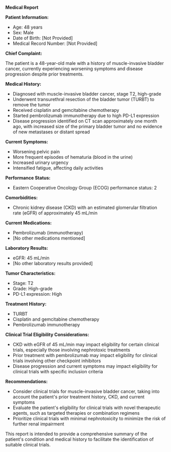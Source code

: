 **Medical Report**

**Patient Information:**

* Age: 48 years
* Sex: Male
* Date of Birth: [Not Provided]
* Medical Record Number: [Not Provided]

**Chief Complaint:**

The patient is a 48-year-old male with a history of muscle-invasive bladder cancer, currently experiencing worsening symptoms and disease progression despite prior treatments.

**Medical History:**

* Diagnosed with muscle-invasive bladder cancer, stage T2, high-grade
* Underwent transurethral resection of the bladder tumor (TURBT) to remove the tumor
* Received cisplatin and gemcitabine chemotherapy
* Started pembrolizumab immunotherapy due to high PD-L1 expression
* Disease progression identified on CT scan approximately one month ago, with increased size of the primary bladder tumor and no evidence of new metastases or distant spread

**Current Symptoms:**

* Worsening pelvic pain
* More frequent episodes of hematuria (blood in the urine)
* Increased urinary urgency
* Intensified fatigue, affecting daily activities

**Performance Status:**

* Eastern Cooperative Oncology Group (ECOG) performance status: 2

**Comorbidities:**

* Chronic kidney disease (CKD) with an estimated glomerular filtration rate (eGFR) of approximately 45 mL/min

**Current Medications:**

* Pembrolizumab (immunotherapy)
* [No other medications mentioned]

**Laboratory Results:**

* eGFR: 45 mL/min
* [No other laboratory results provided]

**Tumor Characteristics:**

* Stage: T2
* Grade: High-grade
* PD-L1 expression: High

**Treatment History:**

* TURBT
* Cisplatin and gemcitabine chemotherapy
* Pembrolizumab immunotherapy

**Clinical Trial Eligibility Considerations:**

* CKD with eGFR of 45 mL/min may impact eligibility for certain clinical trials, especially those involving nephrotoxic treatments
* Prior treatment with pembrolizumab may impact eligibility for clinical trials involving other checkpoint inhibitors
* Disease progression and current symptoms may impact eligibility for clinical trials with specific inclusion criteria

**Recommendations:**

* Consider clinical trials for muscle-invasive bladder cancer, taking into account the patient's prior treatment history, CKD, and current symptoms
* Evaluate the patient's eligibility for clinical trials with novel therapeutic agents, such as targeted therapies or combination regimens
* Prioritize clinical trials with minimal nephrotoxicity to minimize the risk of further renal impairment

This report is intended to provide a comprehensive summary of the patient's condition and medical history to facilitate the identification of suitable clinical trials.
